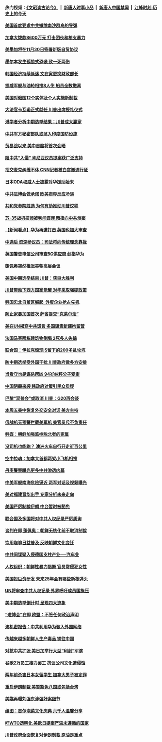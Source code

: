 #### 热门视频：[《文昭谈古论今》](https://github.com/gfw-breaker/wenzhao/blob/master/README.md?t=11100933) &nbsp;|&nbsp; [新唐人时事小品](https://github.com/gfw-breaker/ntdtv-comedy/blob/master/README.md?t=11100933) &nbsp;|&nbsp; [新唐人中国禁闻](https://github.com/gfw-breaker/ntdtv-news/blob/master/README.md?t=11100933) &nbsp;|&nbsp; [江峰时刻:历史上的今天](https://github.com/gfw-breaker/today-in-history/blob/master/README.md?t=11100933) 

#### [美国首度要求中共撤除南沙群岛的导弹](../pages/nsc418/n10842945.md?t=11100933) 

#### [加拿大拨款8600万元 打击团伙和枪支暴力](../pages/nsc418/n10842249.md?t=11100933) 

#### [美墨加将在11月30日签署新版自贸协议](../pages/nsc418/n10841572.md?t=11100933) 

#### [墨尔本发生孤狼式恐袭 致一死两伤](../pages/nsc418/n10840893.md?t=11100933) 

#### [韩国经济持续低迷 文在寅更换财政部长](../pages/nsc418/n10839960.md?t=11100933) 

#### [挪威军舰与油轮相撞8人伤 船员全数撤离](../pages/nsc418/n10841146.md?t=11100933) 

#### [美国对俄国12个实体及个人实施新制裁](../pages/nsc418/n10841109.md?t=11100933) 

#### [大法官卡瓦诺正式就任 川普出席授礼仪式](../pages/nsc418/n10840367.md?t=11100933) 

#### [港学者分析中期选举结果：川普成大赢家](../pages/nsc418/n10840095.md?t=11100933) 

#### [中共军方秘密部队或骇入印度国防设施](../pages/nsc418/n10839561.md?t=11100933) 

#### [贸易战以来 美中首脑将首次会晤](../pages/nsc418/n10839071.md?t=11100933) 

#### [阻中共“入侵” 肯尼亚议员提案获广泛支持](../pages/nsc418/n10839184.md?t=11100933) 

#### [拒交麦克纠缠不休 CNN记者被白宫撤通行证](../pages/nsc418/n10838526.md?t=11100933) 

#### [日本ODA权威人士披露对华援助始末](../pages/nsc418/n10838064.md?t=11100933) 

#### [中共进博会做承诺 欧美商界反应冷淡](../pages/nsc418/n10837102.md?t=11100933) 

#### [共和党参院胜选 为何有助推动川普议程](../pages/nsc418/n10836979.md?t=11100933) 

#### [苏-35战机技师被判间谍罪 暗指向中共泄密](../pages/nsc418/n10837017.md?t=11100933) 

#### [【新闻看点】华为再遭打击 英国也加大审查](../pages/nsc418/n10836745.md?t=11100933) 

#### [中选后 资深参议员：司法将向传统理念靠拢](../pages/nsc418/n10836636.md?t=11100933) 

#### [英国警告电信公司审查5G供应商 剑指华为](../pages/nsc418/n10836577.md?t=11100933) 

#### [蓬佩奥突然推迟美朝高层会谈](../pages/nsc418/n10836329.md?t=11100933) 

#### [美国中期选举结束 川普：获巨大胜利](../pages/nsc418/n10834872.md?t=11100933) 

#### [川普带动下西方国家觉醒 对华采取强硬政策](../pages/nsc418/n10834533.md?t=11100933) 

#### [韩国忠北自贸区崛起  外资企业抢占先机](../pages/nsc418/n10834775.md?t=11100933) 

#### [防止家暴加国首次 萨省提交“克莱尔法”](../pages/nsc418/n10834469.md?t=11100933) 

#### [美在UN揭穿中共谎言 多国谴责新疆拘留营](../pages/nsc418/n10834220.md?t=11100933) 

#### [法国马赛两栋建筑物倒塌 2死多人失踪](../pages/nsc418/n10834087.md?t=11100933) 

#### [联合国：伊拉克惊现IS留下的200多乱坟坑](../pages/nsc418/n10834036.md?t=11100933) 

#### [防中期选举受外国干扰 川普政府做多方安排](../pages/nsc418/n10834018.md?t=11100933) 

#### [当看守也是谋杀帮凶 94岁纳粹分子受审](../pages/nsc418/n10833872.md?t=11100933) 

#### [中国阴霾来袭 韩政府对策引民众质疑](../pages/nsc418/n10833148.md?t=11100933) 

#### [巴黎“双普会”或取消 川普：G20再会谈](../pages/nsc418/n10833220.md?t=11100933) 

#### [本周五美中恢复外交安全对话 美方主持](../pages/nsc418/n10833126.md?t=11100933) 

#### [俄战机无预警拦截美军机 美官员斥不负责任](../pages/nsc418/n10833077.md?t=11100933) 

#### [韩媒：朝鲜加强监控脱北者的家属](../pages/nsc418/n10833035.md?t=11100933) 

#### [没司机也能跑？ 澳洲火车自行开走近百公里](../pages/nsc418/n10832834.md?t=11100933) 

#### [空中惊魂：加拿大首都两架小飞机相撞](../pages/nsc418/n10832154.md?t=11100933) 

#### [丹麦警察曝光更多中共渗透内幕](../pages/nsc418/n10821828.md?t=11100933) 

#### [中美军舰南海危险逼近 两军对话及视频曝光](../pages/nsc418/n10831927.md?t=11100933) 

#### [美对福建晋华出手 专家分析未来走向](../pages/nsc418/n10831864.md?t=11100933) 

#### [美国严厉制裁伊朗 中台暂时被豁免](../pages/nsc418/n10831685.md?t=11100933) 

#### [联合国及多国将对中共人权纪录严厉质询](../pages/nsc418/n10831604.md?t=11100933) 

#### [谈判在即 蓬佩奥：朝鲜无核化前不取消制裁](../pages/nsc418/n10831195.md?t=11100933) 

#### [饮用咖啡日益普及 反映朝鲜文化变迁](../pages/nsc418/n10831233.md?t=11100933) 

#### [中共间谍疑入侵德国支柱产业──汽车业](../pages/nsc418/n10830522.md?t=11100933) 

#### [人权组织：朝鲜性暴力猖獗 官员常侵犯女性](../pages/nsc418/n10830721.md?t=11100933) 

#### [美国投巨资研发 未来25年会有哪些新核弹头](../pages/nsc418/n10830032.md?t=11100933) 

#### [UN将审查中共人权记录 外界呼吁成员国施压](../pages/nsc418/n10829693.md?t=11100933) 

#### [美中期选举倒计时 呈现四大迹象](../pages/nsc418/n10828710.md?t=11100933) 

#### [“进博会”在即 欧盟：不签任何政治声明](../pages/nsc418/n10829255.md?t=11100933) 

#### [澳机密报告：中共利用华为骇入外国网络](../pages/nsc418/n10828741.md?t=11100933) 

#### [传越来越多朝鲜人生产毒品 销往中国](../pages/nsc418/n10829067.md?t=11100933) 

#### [对抗中共扩张 美日加举行大型“利剑”军演](../pages/nsc418/n10828989.md?t=11100933) 

#### [谷歌2万员工接力罢工 抗议公司文化遭侵蚀](../pages/nsc418/n10828807.md?t=11100933) 

#### [两年前杀害日本女留学生 加拿大男子被定罪](../pages/nsc418/n10828506.md?t=11100933) 

#### [重启伊朗制裁 美暂豁免八国或包括台湾](../pages/nsc418/n10828261.md?t=11100933) 

#### [美媒再曝刘强东涉强奸案细节](../pages/nsc418/n10827913.md?t=11100933) 

#### [组图：首尔泡菜文化庆典 六千人温馨分享](../pages/nsc418/n10827477.md?t=11100933) 

#### [吁WTO透明化 美欧日提案严惩未遵循的国家](../pages/nsc418/n10827615.md?t=11100933) 

#### [川普政府全面恢复对伊朗制裁 原油是重点](../pages/nsc418/n10827130.md?t=11100933) 

